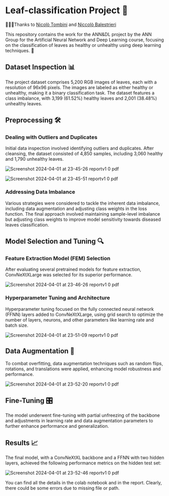 # Leaf-classification Project 🌿

🧑‍🤝‍🧑Thanks to [Nicolò Tombini](https://github.com/tombinic) and [Niccolò Balestrieri](https://github.com/NiccoloBalestrieri)


This repository contains the work for the ANN&DL project by the ANN Group for the Artificial Neural Network and Deep Learning course, focusing on the classification of leaves as healthy or unhealthy using deep learning techniques. 🍃

## Dataset Inspection 📊

The project dataset comprises 5,200 RGB images of leaves, each with a resolution of 96x96 pixels. The images are labeled as either healthy or unhealthy, making it a binary classification task. The dataset features a class imbalance, with 3,199 (61.52%) healthy leaves and 2,001 (38.48%) unhealthy leaves.

## Preprocessing 🛠️

### Dealing with Outliers and Duplicates

Initial data inspection involved identifying outliers and duplicates. After cleansing, the dataset consisted of 4,850 samples, including 3,060 healthy and 1,790 unhealthy leaves.



![Screenshot 2024-04-01 at 23-45-26 reportv1 0 pdf](https://github.com/tombinic/Leaf-classification/assets/91635053/2fdf1507-a8bc-427e-8d14-eb2979e50e19)

![Screenshot 2024-04-01 at 23-45-51 reportv1 0 pdf](https://github.com/tombinic/Leaf-classification/assets/91635053/83efeb41-b0b5-4b0c-87ba-9dc52c5cef6b)

### Addressing Data Imbalance

Various strategies were considered to tackle the inherent data imbalance, including data augmentation and adjusting class weights in the loss function. The final approach involved maintaining sample-level imbalance but adjusting class weights to improve model sensitivity towards diseased leaves classification.

## Model Selection and Tuning 🔍

### Feature Extraction Model (FEM) Selection

After evaluating several pretrained models for feature extraction, ConvNeXtXLarge was selected for its superior performance.


![Screenshot 2024-04-01 at 23-46-26 reportv1 0 pdf](https://github.com/tombinic/Leaf-classification/assets/91635053/1116e7c1-9612-49d2-9757-8d76e68582ef)

### Hyperparameter Tuning and Architecture

Hyperparameter tuning focused on the fully connected neural network (FFNN) layers added to ConvNeXtXLarge, using grid search to optimize the number of layers, neurons, and other parameters like learning rate and batch size.

![Screenshot 2024-04-01 at 23-51-09 reportv1 0 pdf](https://github.com/tombinic/Leaf-classification/assets/91635053/f4e3284c-106d-4b4b-8822-7f17d9d3ce0c)


## Data Augmentation 🔄

To combat overfitting, data augmentation techniques such as random flips, rotations, and translations were applied, enhancing model robustness and performance.

![Screenshot 2024-04-01 at 23-52-20 reportv1 0 pdf](https://github.com/tombinic/Leaf-classification/assets/91635053/256aff0e-70c8-45a4-8b31-0b09bf65ff35)


## Fine-Tuning 🎛️

The model underwent fine-tuning with partial unfreezing of the backbone and adjustments in learning rate and data augmentation parameters to further enhance performance and generalization.

## Results 📈

The final model, with a ConvNeXtXL backbone and a FFNN with two hidden layers, achieved the following performance metrics on the hidden test set:


![Screenshot 2024-04-01 at 23-52-46 reportv1 0 pdf](https://github.com/tombinic/Leaf-classification/assets/91635053/3bdb8d63-08ea-4e5f-9b91-64b65215b470)

You can find all the details in the colab notebook and in the report.
Clearly, there could be some errors due to missing file or path.

